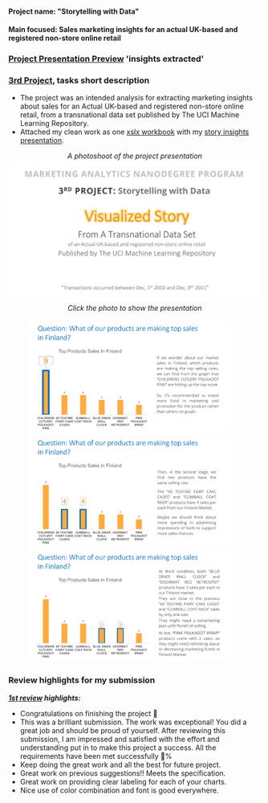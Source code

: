 #### Project name: "Storytelling with Data"
#### Main focused: Sales marketing insights for an actual UK-based and registered non-store online retail
### [Project Presentation Preview](https://cutt.ly/3rd-Project-Storytelling-with-Data---Visualed-Story_Presentation-Preview) 'insights extracted'
### [3rd Project](https://cutt.ly/3rd-Project-Storytelling-with-Data---Visualed-Story_Presentation-Preview), tasks short description

- The project was an intended analysis for extracting marketing insights about sales for an Actual UK-based and registered non-store online retail, from a transnational data set published by The UCI Machine Learning Repository.
- Attached my clean work as one [xslx workbook](https://cutt.ly/3rd-Project-Storytelling-with-Data---Visualed-Story_XSLX-workbook) with my [story insights presentation](https://cutt.ly/3rd-Project-Storytelling-with-Data---Visualed-Story_Presentation-Preview).

<div align="center">
 
*A photoshoot of the project presentation*
<a title="A photo of first paper" href="https://cutt.ly/3rd-Project-Storytelling-with-Data---Visualed-Story_Presentation-Preview"><img alt="A photoshoot of the project presentation" width="850px" style="margin-right:20px" src="images/3rd-PROJECT-1st-photo.jpg"></a>
<br>
*Click the photo to show the presentation*
<br><br>
<a title="A photo of second paper" href="https://cutt.ly/3rd-Project-Storytelling-with-Data---Visualed-Story_Presentation-Preview"><img alt="A photoshoot of the project presentation" width="400px" style="margin-right:20px" src="images/3rd-PROJECT-2nd-photo.jpg"></a>
<a title="A photo of third paper" href="https://cutt.ly/3rd-Project-Storytelling-with-Data---Visualed-Story_Presentation-Preview"><img alt="A photoshoot of the project presentation" width="400px" style="margin-right:20px" src="images/3rd-PROJECT-3rd-photo.jpg"></a>
<a title="A photo of fourth paper" href="https://cutt.ly/3rd-Project-Storytelling-with-Data---Visualed-Story_Presentation-Preview"><img alt="A photoshoot of the project presentation" width="400px" style="margin-right:20px" src="images/3rd-PROJECT-4th-photo.jpg"></a>
</div>

### Review highlights for my submission

*__[1st review](https://cutt.ly/3rd-Project-Storytelling-with-Data---Visualed-Story_Review) highlights:__*

- Congratulations on finishing the project 🎉
- This was a brilliant submission. The work was exceptional! You did a great job and should be proud of yourself. After reviewing this
submission, I am impressed and satisfied with the effort and understanding put in to make this project a success. All the requirements
have been met successfully 💯%
- Keep doing the great work and all the best for future project.
- Great work on previous suggestions!! Meets the specification.
- Great work on providing clear labeling for each of your charts.
- Nice use of color combination and font is good everywhere.
